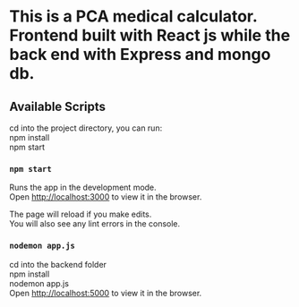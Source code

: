 
# This is a PCA medical calculator. Frontend built with React js while the back end with Express and mongo db. <br />


## Available Scripts

cd into the project directory, you can run: <br />
npm install <br />
npm start <br />


### `npm start`


Runs the app in the development mode.<br />
Open [http://localhost:3000](http://localhost:3000) to view it in the browser.

The page will reload if you make edits.<br />
You will also see any lint errors in the console.

### `nodemon app.js`

cd into the backend folder <br />
npm install <br />
nodemon app.js <br />
Open [http://localhost:5000](http://localhost:5000) to view it in the browser.



